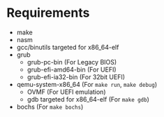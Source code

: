 # Requirements

 * make
 * nasm
 * gcc/binutils targeted for x86_64-elf
 * grub
   * grub-pc-bin (For Legacy BIOS)
   * grub-efi-amd64-bin (For UEFI)
   * grub-efi-ia32-bin (For 32bit UEFI)
 * qemu-system-x86_64 (For `make run`, `make debug`)
   * OVMF (For UEFI emulation)
   * gdb targeted for x86_64-elf (For `make gdb`)
 * bochs (For `make bochs`)
